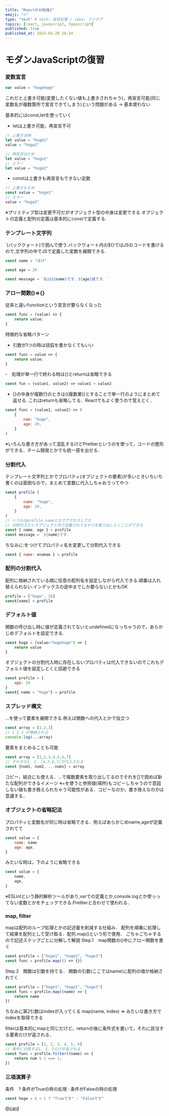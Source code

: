 ```yaml
---
title: "Reactのお勉強2"
emoji: "🔥"
type: "tech" # tech: 技術記事 / idea: アイデア
topics: [react, javascript, typescript]
published: true
published_at: 2025-03-28 18:24
---
```

# モダンJavaScriptの復習

### 変数宣言
```js
var value = "hogehoge"
```
これだと上書き可能(変更したくない値も上書きされちゃう)，再宣言可能(同じ変数名が複数箇所で宣言できてしまう)という問題がある -> 基本使わない

基本的にはconst,letを使っていく
- letは上書き可能，再宣言不可
```js
// 上書きはOK
let value = "hoge1"
value = "hoge2"

// 再宣言はだめ
let value = "hoge1"
// エラー
let value = "hoge2"
```

- constは上書きも再宣言もできない定数
```js
// 上書きもだめ
const value = "hoge1"
// エラー
value = "hoge2"
```

※プリミティブ型は変更不可だがオブジェクト型の中身は変更できる
オブジェクトの定義と配列の定義は基本的にconstで定義する.

### テンプレート文字列
`(バッククォート)で囲んで使う.バックウォート内の${}ではJSのコードを書けるので,文字列の中でJSで定義した変数を展開できる.
```js
const name = "ほげ"

const age = 20

const message = `私は${name}です．${age}歳です．`
```

### アロー関数()=>{}
従来と違いfunctionという宣言が要らなくなった
```js
const func = (value) => {
    return value;
}
```
特徴的な省略パターン
- 引数が1つの時は括弧を書かなくてもいい　
```js
const func = value => {
    return value;
}
```
-　処理が単一行で終わる時は{}とreturnは省略できる
```js
const fun = (value1, value2) => value1 + value2
```
- {}の中身が複数行のときは({複数業})とすることで単一行のようにまとめて返せる.
これはreturnも省略してる．Reactでもよく使うので覚えとく．
```js
const func = (value1, value2) => (
    {
        nam: "hoge",
        age: 20,
    }
)
```
※いろんな書き方があって混乱するけどPrettierというのを使って，コードの整形ができる．チーム開発とかでも統一感を出せる．

### 分割代入
テンプレート文字列とかでプロパティ(オブジェクトの要素)が多いときいちいち書くのは面倒なので，まとめて変数に代入しちゃおうってやつ
```js
const profile (
    {
        name: "hoge",
        age: 20,
    }
)
// いつもはprofile.nameとかでアクセスしてた
// 分割代入だとオブジェクト内で定義されてるやつを取り出しとくことができる
const { name, age } = profile
const message = `${name}です．`
```
ちなみに:をつけてプロパティ名を変更して分割代入できる
```js
const { name: onamae } = profile
```

### 配列の分割代入
配列に格納されている順に任意の配列名を設定しながら代入できる.順番は入れ替えられない.インデックスの途中までしか要らないとかもOK
```js
profile = ["hoge", 20]
const[name] = profile
```

### デフォルト値
関数の呼び出し時に値が定義されてないとundefinedになっちゃうので，あらかじめデフォルトを設定できる.
```js
const hoge = (value="hogehoge") => {
    return value
}
```
オブジェクトの分割代入時に存在しないプロパティは代入できないのでこれもデフォルト値を設定しとくと回避できる
```js
const profile = {
    age: 20
}
const{ name = "hoge"} = profile
```

### スプレッド構文
...を使って要素を展開できる.例えば関数への代入とかで役立つ
```js
const array = [1,2,3]
// 1 2 3 が格納される
console.log(...array) 
```
要素をまとめることも可能
```js
const array = [1,2,3,4,5,6,7]
// それぞれ1, 2, [4,5,6,7]が代入される
const {num1, num2, ...nums} = array
```
コピー，結合にも使える．...で複数要素を取り出してるのでそれを[]で囲めば新たな配列ができるイメージ
※=を使うと参照値(場所)もコピーしちゃうので意図しない値も書き換えられちゃう可能性がある．コピーなのか，書き換えなのかは意識する．

### オブジェクトの省略記法
プロパティと変数名が同じ時は省略できる．例えばあらかじめname,ageが定義されてて
```js
const value = { 
    name: name
    age: age,
}
```
みたいな時は，下のように省略できる
```js
const value = { 
    name,
    age,
}
```

※ESLintという静的解析ツールがあり,varでの定義とか,console.logとか使っってない変数とかをチェックできる.Prettierと合わせて使われる．

### map, filter
mapは配列のループ処理とかの記述量を削減する仕組み．
配列を順番に処理して結果を配列として受け取る．配列.map()という形で使用．
ごちゃごちゃするので記述ステップごとに分解して解説
Step.1　map関数の()中にアロー関数を書く
```js
const profile = ["hoge1", "hoge2", "hoge3"]
const func = profile.map(() => {})
```
Step.2　関数は引数を持てる．
関数の引数(ここではname)に配列の値が格納されてく
```js
const profile = ["hoge1", "hoge2", "hoge3"]
const func = profile.map((name) => {
    return name
})
```
ちなみに第2引数はindexが入ってくる
map(name, index) => みたいな書き方でindexを取得できる


filterは基本的にmapと同じだけど，returnの後に条件式を書いて，それに該当する要素だけが返される．
```js
const profile = [1, 2, 3, 4, 5, 6]
// 条件に合致する1, 3, 5だけが返される
const func = profile.filter((name) => {
    return num % 2 === 1;
})
```

### 三項演算子
条件　? 条件がTrueの時の処理 : 条件がFalseの時の処理
```js
const hoge = 0 > 1 ? "Trueです" : "Falseです"
```

@[card](https://zenn.dev/hayaourata/articles/learning_react3)